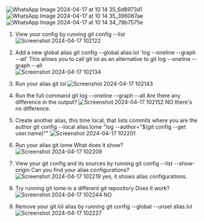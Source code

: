 ![WhatsApp Image 2024-04-17 at 10 14 35_6d8973d1](https://github.com/Sushantjha1236/22CSH-293-Group1-ST/assets/113833084/655dc479-8b67-4657-b77e-f50abe8b8e69)
![WhatsApp Image 2024-04-17 at 10 14 35_396067ae](https://github.com/Sushantjha1236/22CSH-293-Group1-ST/assets/113833084/eddfc09d-9896-4568-a30b-1afaa46ea746)
![WhatsApp Image 2024-04-17 at 10 14 34_78b7575e](https://github.com/Sushantjha1236/22CSH-293-Group1-ST/assets/113833084/14397b03-f104-4f43-a990-b98012368529)
1.	View your config by running git config --list
![Screenshot 2024-04-17 102122](https://github.com/Sushantjha1236/22CSH-293-Group1-ST/assets/113833084/523c8009-3502-43aa-b07f-2b5f00d356c3)

2.	Add a new global alias
git config --global alias.lol 'log --oneline --graph --all'
This allows you to call git lol as an alternative to git log --oneline --graph --all<br>
![Screenshot 2024-04-17 102134](https://github.com/Sushantjha1236/22CSH-293-Group1-ST/assets/113833084/bea39306-61ad-4635-8bba-89a2747ed020)

3.	Run your alias git lol
   ![Screenshot 2024-04-17 102143](https://github.com/Sushantjha1236/22CSH-293-Group1-ST/assets/113833084/a880aa35-d67e-4e78-936e-8a5b721f8b54)

4.	Run the full command git log --oneline --graph --all
Are there any difference in the output?
![Screenshot 2024-04-17 102152](https://github.com/Sushantjha1236/22CSH-293-Group1-ST/assets/113833084/e280569b-3da7-4cc7-b236-286720bdafeb)
NO there's no difference.
5.	Create another alias, this time local, that lists commits where you are the author
git config --local alias.lome "log --author=\"$(git config --get user.name)\""
![Screenshot 2024-04-17 102201](https://github.com/Sushantjha1236/22CSH-293-Group1-ST/assets/113833084/6e94dfc7-d63b-42b6-99d1-f66d08a5467c)

6.	Run your alias git lome
What does it show?
![Screenshot 2024-04-17 102209](https://github.com/Sushantjha1236/22CSH-293-Group1-ST/assets/113833084/2c0a8c96-4e51-470a-8a15-e9bb547d0a28)

7.	View your git config and its sources by running git config --list --show-origin
Can you find your alias configurations?
![Screenshot 2024-04-17 102219](https://github.com/Sushantjha1236/22CSH-293-Group1-ST/assets/113833084/3ea3968e-bd32-4bcf-b53d-751ee574fe21)
yes, it shows alias configurations.
8.	Try running git lome in a different git repository
Does it work?
![Screenshot 2024-04-17 102244](https://github.com/Sushantjha1236/22CSH-293-Group1-ST/assets/113833084/c1b8e3e8-f27c-46c0-b5cd-2a2a44aaad8f)
NO
9.	Remove your git lol alias by running git config --global --unset alias.lol
![Screenshot 2024-04-17 102227](https://github.com/Sushantjha1236/22CSH-293-Group1-ST/assets/113833084/636efd67-87f0-4720-94c8-41acf433414e)

 
